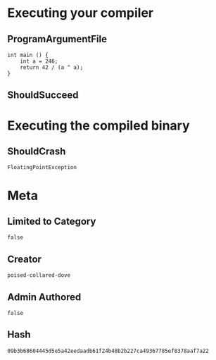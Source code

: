 # Executing your compiler

## ProgramArgumentFile

```
int main () {
    int a = 246;
    return 42 / (a ^ a);
}
```

## ShouldSucceed

# Executing the compiled binary

## ShouldCrash

```
FloatingPointException
```

# Meta

## Limited to Category

```
false
```

## Creator

```
poised-collared-dove
```

## Admin Authored

```
false
```

## Hash

```
09b3b68604445d5e5a42eedaadb61f24b48b2b227ca49367785ef8378aaf7a22
```
